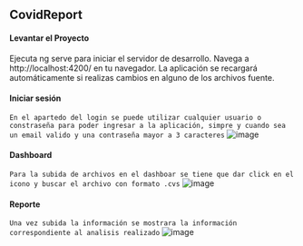 
## CovidReport

#### Levantar el Proyecto
Ejecuta ng serve para iniciar el servidor de desarrollo. Navega a http://localhost:4200/ en tu navegador. La aplicación se recargará automáticamente si realizas cambios en alguno de los archivos fuente.

#### Iniciar sesión
```En el apartedo del login se puede utilizar cualquier usuario o constraseña para poder ingresar a la aplicación, simpre y cuando sea un email valido y una contraseña mayor a 3 caracteres```
      ![image](https://github.com/jhoandvid/pruebaTecnicaAngular/assets/81529247/443c7b30-bb42-47f2-9150-8f8a2e50563a)
#### Dashboard
   ```Para la subida de archivos en el dashboar se tiene que dar click en el icono y buscar el archivo con formato .cvs```
  ![image](https://github.com/jhoandvid/pruebaTecnicaAngular/assets/81529247/abe5d2df-8201-4948-9784-814e73245b42)

#### Reporte
```Una vez subida la información se mostrara la información correspondiente al analisis realizado```
     ![image](https://github.com/jhoandvid/pruebaTecnicaAngular/assets/81529247/136e2bd7-386e-4430-9be0-fb255fbb139a)


   


